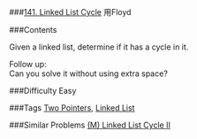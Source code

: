 ###[141. Linked List Cycle](https://leetcode.com/problems/linked-list-cycle/)
用Floyd

###Contents
<p><p>
Given a linked list, determine if it has a cycle in it.
</p>
<p>
Follow up:<br/>
Can you solve it without using extra space?
</p></p>

###Difficulty
Easy

###Tags
[Two Pointers](https://leetcode.com/tag/two-pointers/), [Linked List](https://leetcode.com/tag/linked-list/)

###Similar Problems
[(M) Linked List Cycle II](https://leetcode.com/problems/linked-list-cycle-ii/)

